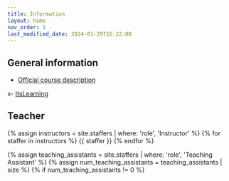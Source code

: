 ```yaml
---
title: Information
layout: home
nav_order: 1
last_modified_date: 2024-01-29T16:22:00
---
```




## General information


- [Official course description](https://odinlister.sdu.dk/fagbesk/internkode/AI505/)

x- [ItsLearning](https://sdu.itslearning.com/main.aspx?CourseID=39556)




## Teacher

{% assign instructors = site.staffers | where: 'role', 'Instructor' %}
{% for staffer in instructors %}
{{ staffer }}
{% endfor %}

{% assign teaching_assistants = site.staffers | where: 'role', 'Teaching Assistant' %}
{% assign num_teaching_assistants = teaching_assistants | size %}
{% if num_teaching_assistants != 0 %}

<!--

## Instructors

{% for staffer in teaching_assistants %}
{{ staffer }}
{% endfor %}
{% endif %}

-->




